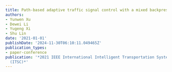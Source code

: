 ```yaml
---
title: Path-based adaptive traffic signal control with a mixed backpressure index
authors:
- Yunwen Xu
- Dewei Li
- Yugeng Xi
- Shu Lin
date: '2021-01-01'
publishDate: '2024-11-30T06:10:11.049465Z'
publication_types:
- paper-conference
publication: '*2021 IEEE International Intelligent Transportation Systems Conference
  (ITSC)*'
---
```


